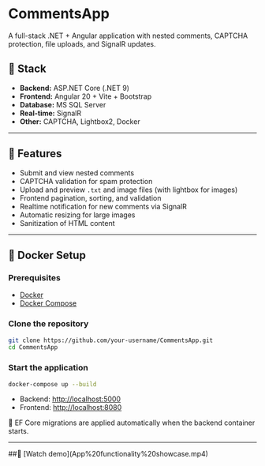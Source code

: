 # CommentsApp

A full-stack .NET + Angular application with nested comments, CAPTCHA protection, file uploads, and SignalR updates.

## 🧰 Stack

- **Backend:** ASP.NET Core (.NET 9)
- **Frontend:** Angular 20 + Vite + Bootstrap
- **Database:** MS SQL Server
- **Real-time:** SignalR
- **Other:** CAPTCHA, Lightbox2, Docker

---

## 🚀 Features

- Submit and view nested comments
- CAPTCHA validation for spam protection
- Upload and preview `.txt` and image files (with lightbox for images)
- Frontend pagination, sorting, and validation
- Realtime notification for new comments via SignalR
- Automatic resizing for large images
- Sanitization of HTML content

---

## 🐳 Docker Setup

### Prerequisites

- [Docker](https://www.docker.com/)
- [Docker Compose](https://docs.docker.com/compose/)

### Clone the repository

```bash
git clone https://github.com/your-username/CommentsApp.git
cd CommentsApp
```

### Start the application

```bash
docker-compose up --build
```

- Backend: [http://localhost:5000](http://localhost:5000)
- Frontend: [http://localhost:8080](http://localhost:8080)

📝 EF Core migrations are applied automatically when the backend container starts.

---

##🎥 \[Watch demo\](App%20functionality%20showcase.mp4)